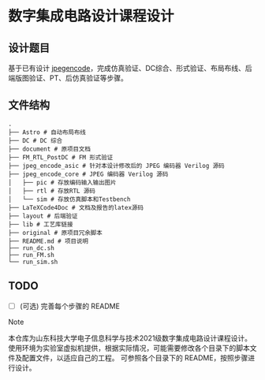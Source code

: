 # 数字集成电路设计课程设计

## 设计题目
基于已有设计 [jpegencode](https://github.com/freecores/jpegencode)，完成仿真验证、DC综合、形式验证、布局布线、后端版图验证、PT、后仿真验证等步骤。

## 文件结构
```
.
├── Astro # 自动布局布线
├── DC # DC 综合
├── document # 原项目文档
├── FM_RTL_PostDC # FM 形式验证
├── jpeg_encode_asic # 针对本设计修改后的 JPEG 编码器 Verilog 源码
├── jpeg_encode_core # JPEG 编码器 Verilog 源码
│   ├── pic # 存放编码输入输出图片
│   ├── rtl # 存放RTL 源码
│   └── sim # 存放仿真脚本和Testbench
├── LaTeXCode4Doc # 文档及报告的latex源码
├── layout # 后端验证
├── lib # 工艺库链接
├── original # 原项目冗余脚本
├── README.md # 项目说明
├── run_dc.sh
├── run_FM.sh
└── run_sim.sh

```

## TODO
- [ ] \(可选) 完善每个步骤的 README

> [!NOTE]
> 本仓库为山东科技大学电子信息科学与技术2021级数字集成电路设计课程设计。
> 使用环境为实验室虚拟机提供，根据实际情况，可能需要修改各个目录下的脚本文件及配置文件，以适应自己的工程。
> 可参照各个目录下的 README，按照步骤进行设计。

